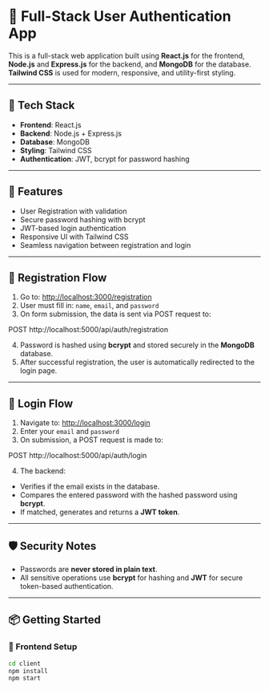 # 🚀 Full-Stack User Authentication App

This is a full-stack web application built using **React.js** for the frontend, **Node.js** and **Express.js** for the backend, and **MongoDB** for the database. **Tailwind CSS** is used for modern, responsive, and utility-first styling.

---

## 🔧 Tech Stack

- **Frontend**: React.js  
- **Backend**: Node.js + Express.js  
- **Database**: MongoDB  
- **Styling**: Tailwind CSS  
- **Authentication**: JWT, bcrypt for password hashing

---

## 📌 Features

- User Registration with validation  
- Secure password hashing with bcrypt  
- JWT-based login authentication  
- Responsive UI with Tailwind CSS  
- Seamless navigation between registration and login

---

## 📝 Registration Flow

1. Go to: [http://localhost:3000/registration](http://localhost:3000/registration)  
2. User must fill in: `name`, `email`, and `password`  
3. On form submission, the data is sent via POST request to:  

POST http://localhost:5000/api/auth/registration

4. Password is hashed using **bcrypt** and stored securely in the **MongoDB** database.  
5. After successful registration, the user is automatically redirected to the login page.

---

## 🔐 Login Flow

1. Navigate to: [http://localhost:3000/login](http://localhost:3000/login)  
2. Enter your `email` and `password`  
3. On submission, a POST request is made to:  


POST http://localhost:5000/api/auth/login

4. The backend:
- Verifies if the email exists in the database.
- Compares the entered password with the hashed password using **bcrypt**.
- If matched, generates and returns a **JWT token**.

---

## 🛡️ Security Notes

- Passwords are **never stored in plain text**.
- All sensitive operations use **bcrypt** for hashing and **JWT** for secure token-based authentication.

---

## 📦 Getting Started

### 🚀 Frontend Setup

```bash
cd client
npm install
npm start

